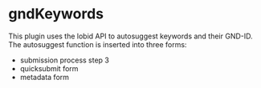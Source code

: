 # gndKeywords
This plugin uses the lobid API to autosuggest keywords and their GND-ID.
The autosuggest function is inserted into three forms:
* submission process step 3
* quicksubmit form
* metadata form
